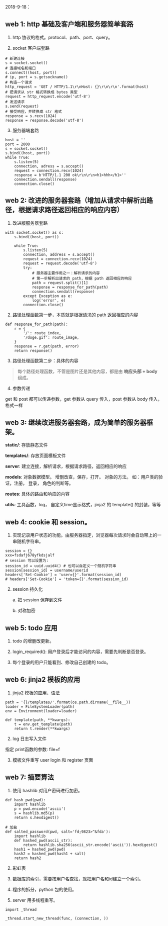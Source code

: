 2018-9-18：

## web 1: http 基础及客户端和服务器简单套路

1. http 协议的格式。protocol、path、port、query。

2. socket 客户端套路

```
# 新建连接
s = socket.socket()
# 连接域名和端口
s.connect((host, port))
# ip, port = s.getsockname()
# 构造一个请求
http_request = 'GET / HTTP/1.1\r\nHost: {}\r\n\r\n'.format(host)
# 把请求从 str 格式转换成 bytes 类型
request = http_request.encode('utf-8')
# 发送请求
s.send(request)
# 接受响应，并转换成 str 格式
response = s.recv(1024)
response = response.decode('utf-8')
```

3. 服务器端套路

```
host = ''
port = 2000
s = socket.socket()
s.bind((host, port))
while True:
    s.listen(5)
    connection, adress = s.accept()
    request = connection.recv(1024)
    response = b'HTTP/1.1 200 ok\r\n\r\n<h1>hhh</h1>''
    connection.sendall(response)
    connection.close()
```

## web 2: 改进的服务器套路（增加从请求中解析出路径，根据请求路径返回相应的响应内容）

1. 改进版服务器套路

```
with socket.socket() as s:
    s.bind((host, port))

    while True:
        s.listen(5)
        connection, address = s.accept()
        request = connection.recv(1024)
        request = request.decode('utf-8')
        try:
            # 服务器主要作用之一：解析请求的内容
            # 第一步解析出请求的 path，根据 path 返回相应的响应
            path = request.split()[1]
            response = response_for_path(path)
            connection.sendall(response)
        except Exception as e:
            log('error', e)
        connection.close()
```

2. 路径处理函数第一步，本质就是根据请求的 path 返回相应的内容
```
def response_for_path(path):
    r = {
        '/': route_index,
        '/doge.gif': route_image,
    }
    response = r.get(path, error)
    return response()
```

3. 路径处理函数第二步：具体的内容
>每个路径处理函数，不管是图片还是其他内容，都是由 **响应头部 + body** 组成。

4. 参数传递

get 和 post 都可以传递参数，get 参数从 query 传入，post 参数从 body 传入，格式一样

## web 3: 继续改进服务器套路，成为简单的服务器框架。

**static/**: 存放静态文件

**templates/**: 存放页面模板文件

**server**: 建立连接，解析请求，根据请求路径，返回相应的响应

**models**: 对象数据模型。 增删改查，保存，打开。 对象的方法。 如：用户类的验证，注册， 登录， 角色的判断等。

**routes**: 具体的路由和响应的内容

**utils**: 工具函数，log， 自定义time显示格式，jinja2 的 template() 的封装，等等

## web 4: cookie 和 session。

1. 实现记录用户状态的功能。由服务器指定，浏览器每次请求时会自动带上的一串随机字符串。
```
session = {}
xxx=fsdafj678yfkdsjalf
# session 可以设置为:
session_id = uuid.uuid4() # 也可以自定义一个随机字符串
session[session_id] = username/userid
headers['Set-Cookie'] = 'user={}'.format(session_id)
# headers['Set-Cookie'] = 'token={}'.format(session_id)
```

2. session 持久化

    a. 把 session 保存到文件

    b. 对称加密

## web 5: todo 应用

1. todo 的增删改更新。

2. login_required(): 用户登录后才能访问的内容，需要先判断是否登录。

3. 每个登录的用户只能看到、修改自己创建的 todo。



## web 6: jinja2 模板的应用

1. jinja2 模板的应用、语法

```
path = '{}/templates/'.format(os.path.dirname(__file__))
loader = FileSystemLoader(path)
env = Environment(loader=loader)

def template(path, **kwargs):
    t = env.get_template(path)
    return t.render(**kwargs)
```

2. log 日志写入文件

指定 print函数的参数: file=f

3. 模板文件重写 user login 和 register 页面

## web 7: 摘要算法

1. 使用 hashlib 对用户密码进行加密。

```
def hash_pwd(pwd):
    import hashlib
    p = pwd.encode('ascii')
    s = hashlib.md5(p)
    return s.hexdigest()

# 加盐
def salted_password(pwd, salt='fd;9823>^&fda'):
    import hashlib
    def hashed_pwd(ascii_str):
        return hashlib.sha256(ascii_str.encode('ascii')).hexdigest()
    hash1 = hashed_pwd(pwd)
    hash2 = hashed_pwd(hash1 + salt)
    return hash2
```

2. 彩虹表

3. 数据库的索引，需要按用户名查找，就把用户名和id建立一个索引。

4. 程序的拆分，python 包的使用。

5. server 用多线程重写。

```
import _thread

_thread.start_new_thread(func, (connection, ))
```
